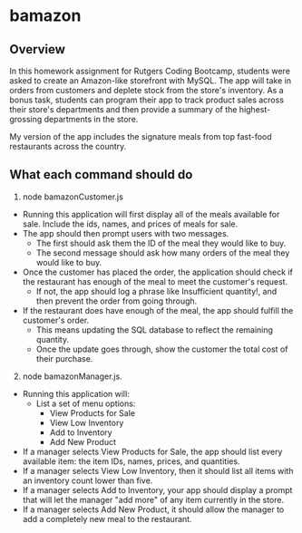 # bamazon

## Overview

In this homework assignment for Rutgers Coding Bootcamp, students were asked to create an Amazon-like storefront with MySQL. The app will take in orders from customers and deplete stock from the store's inventory. As a bonus task, students can program their app to track product sales across their store's departments and then provide a summary of the highest-grossing departments in the store.

My version of the app includes the signature meals from top fast-food restaurants across the country.

## What each command should do
1. node bamazonCustomer.js
  * Running this application will first display all of the meals available for sale. Include the ids, names, and prices of meals for sale.
  * The app should then prompt users with two messages.
    * The first should ask them the ID of the meal they would like to buy.
    * The second message should ask how many orders of the meal they would like to buy.
  * Once the customer has placed the order, the application should check if the restaurant has enough of the meal to meet the customer's request.
    * If not, the app should log a phrase like Insufficient quantity!, and then prevent the order from going through.
  * If the restaurant does have enough of the meal, the app should fulfill the customer's order.
    * This means updating the SQL database to reflect the remaining quantity.
    * Once the update goes through, show the customer the total cost of their purchase.
2. node bamazonManager.js.
  * Running this application will:
    * List a set of menu options:
      * View Products for Sale
      * View Low Inventory
      * Add to Inventory
      * Add New Product
  * If a manager selects View Products for Sale, the app should list every available item: the item IDs, names, prices, and quantities.
  * If a manager selects View Low Inventory, then it should list all items with an inventory count lower than five.
  * If a manager selects Add to Inventory, your app should display a prompt that will let the manager "add more" of any item currently in the store.
  * If a manager selects Add New Product, it should allow the manager to add a completely new meal to the restaurant.